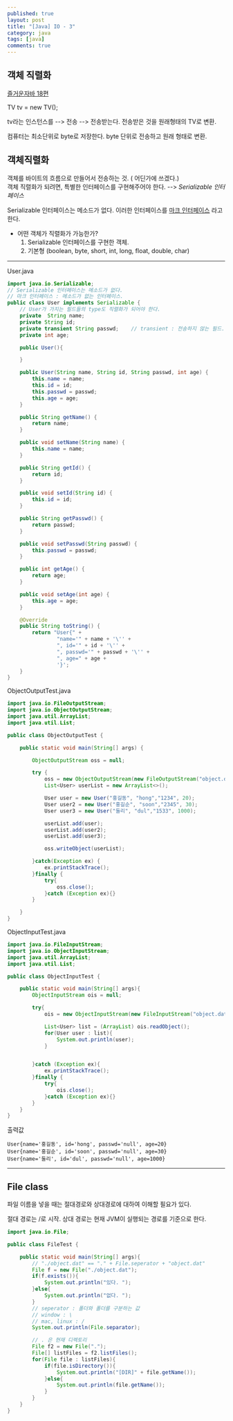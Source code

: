 ```yaml
---
published: true
layout: post
title: "[Java] IO - 3"
category: java
tags: [java]
comments: true
---
```

객체 직렬화
------------------------
[즐거운자바 18편](https://www.youtube.com/watch?v=0tLkgFvXWh4)  

TV tv = new TV();

tv라는 인스턴스를 --> 전송 --> 전송받는다.
전송받은 것을 원래형태의 TV로 변환.

컴퓨터는 최소단위로 byte로 저장한다.
byte 단위로 전송하고 원래 형태로 변환.

## 객체직렬화  
객체를 바이트의 흐름으로 만들어서 전송하는 것. ( 어딘가에 쓰겠다.)  
객체 직렬화가 되려면, 특별한 인터페이스를 구현해주어야 한다. --> _Serializable 인터페이스_

Serializable 인터페이스는 메소드가 없다. 이러한 인터페이스를 <U>마크 인터페이스</U> 라고 한다.    
+ 어떤 객체가 직렬화가 가능한가?
  1. Serializable 인터페이스를 구현한 객체.
  2. 기본형 (boolean, byte, short, int, long, float, double, char)  

---------------------------------------

User.java
```java
import java.io.Serializable;
// Serializable 인터페이스는 메소드가 없다.
// 마크 인터페이스 : 메소드가 없는 인터페이스.
public class User implements Serializable {
    // User가 가지는 필드들의 type도 직렬화가 되어야 한다.
    private  String name;
    private String id;
    private transient String passwd;    // transient : 전송하지 않는 필드.
    private int age;

    public User(){

    }

    public User(String name, String id, String passwd, int age) {
        this.name = name;
        this.id = id;
        this.passwd = passwd;
        this.age = age;
    }

    public String getName() {
        return name;
    }

    public void setName(String name) {
        this.name = name;
    }

    public String getId() {
        return id;
    }

    public void setId(String id) {
        this.id = id;
    }

    public String getPasswd() {
        return passwd;
    }

    public void setPasswd(String passwd) {
        this.passwd = passwd;
    }

    public int getAge() {
        return age;
    }

    public void setAge(int age) {
        this.age = age;
    }

    @Override
    public String toString() {
        return "User{" +
                "name='" + name + '\'' +
                ", id='" + id + '\'' +
                ", passwd='" + passwd + '\'' +
                ", age=" + age +
                '}';
    }
}
```

ObjectOutputTest.java
```java
import java.io.FileOutputStream;
import java.io.ObjectOutputStream;
import java.util.ArrayList;
import java.util.List;

public class ObjectOutputTest {

    public static void main(String[] args) {

        ObjectOutputStream oss = null;

        try {
            oss = new ObjectOutputStream(new FileOutputStream("object.dat"));
            List<User> userList = new ArrayList<>();

            User user = new User("홍길동", "hong","1234", 20);
            User user2 = new User("홍길순", "soon","2345", 30);
            User user3 = new User("둘리", "dul","1533", 1000);

            userList.add(user);
            userList.add(user2);
            userList.add(user3);

            oss.writeObject(userList);

        }catch(Exception ex) {
            ex.printStackTrace();
        }finally {
            try{
                oss.close();
            }catch (Exception ex){}
        }

    }
}
```

ObjectInputTest.java
```java
import java.io.FileInputStream;
import java.io.ObjectInputStream;
import java.util.ArrayList;
import java.util.List;

public class ObjectInputTest {

    public static void main(String[] args){
        ObjectInputStream ois = null;

        try{
            ois = new ObjectInputStream(new FileInputStream("object.dat"));

            List<User> list = (ArrayList) ois.readObject();
            for(User user : list){
                System.out.println(user);
            }


        }catch (Exception ex){
            ex.printStackTrace();
        }finally {
            try{
                ois.close();
            }catch (Exception ex){}
        }
    }
}

```

출력값
```
User{name='홍길동', id='hong', passwd='null', age=20}
User{name='홍길순', id='soon', passwd='null', age=30}
User{name='둘리', id='dul', passwd='null', age=1000}
```

-----------------------------
## File class
파일 이름을 넣을 때는 절대경로와 상대경로에 대하여 이해할 필요가 있다.

절대 경로는 /로 시작.
상대 경로는 현재 JVM이 실행되는 경로를 기준으로 한다.

```java
import java.io.File;

public class FileTest {

    public static void main(String[] args){
        // "./object.dat" == "." + File.seperator + "object.dat"
        File f = new File("./object.dat");
        if(f.exists()){
            System.out.println("있다. ");
        }else{
            System.out.println("없다. ");
        }
        // seperator : 폴더와 폴더를 구분하는 값
        // window : \
        // mac, linux : /
        System.out.println(File.separator);

        // . 은 현재 디렉토리
        File f2 = new File(".");
        File[] listFiles = f2.listFiles();
        for(File file : listFiles){
            if(file.isDirectory()){
                System.out.println("[DIR]" + file.getName());
            }else{
                System.out.println(file.getName());
            }
        }
    }
}
```
